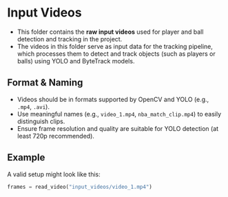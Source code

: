 # Input Videos

- This folder contains the **raw input videos** used for player and ball detection and tracking in the project.
- The videos in this folder serve as input data for the tracking pipeline, which processes them to detect and track objects (such as players or balls) using YOLO and ByteTrack models.

## Format & Naming

- Videos should be in formats supported by OpenCV and YOLO (e.g., `.mp4`, `.avi`).
- Use meaningful names (e.g., `video_1.mp4`, `nba_match_clip.mp4`) to easily distinguish clips.
- Ensure frame resolution and quality are suitable for YOLO detection (at least 720p recommended).

## Example

A valid setup might look like this:
```python
frames = read_video("input_videos/video_1.mp4")

